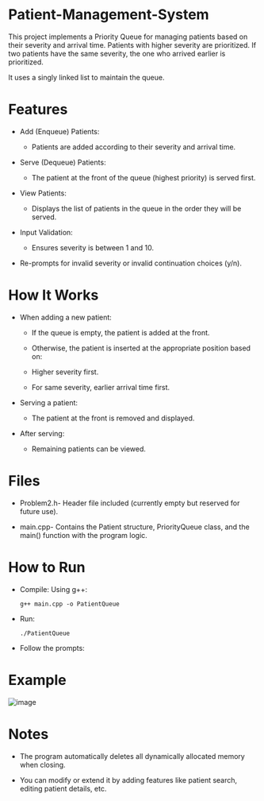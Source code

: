 # Patient-Management-System

This project implements a Priority Queue for managing patients based on their severity and arrival time.
Patients with higher severity are prioritized. If two patients have the same severity, the one who arrived earlier is prioritized.

It uses a singly linked list to maintain the queue.

# Features

* Add (Enqueue) Patients:

    * Patients are added according to their severity and arrival time.

* Serve (Dequeue) Patients:

    * The patient at the front of the queue (highest priority) is served first.

* View Patients:

    * Displays the list of patients in the queue in the order they will be served.

* Input Validation:

    * Ensures severity is between 1 and 10.

* Re-prompts for invalid severity or invalid continuation choices (y/n).

# How It Works

* When adding a new patient:

    * If the queue is empty, the patient is added at the front.

    * Otherwise, the patient is inserted at the appropriate position based on:

    * Higher severity first.

    * For same severity, earlier arrival time first.

* Serving a patient:

    * The patient at the front is removed and displayed.

* After serving:

    * Remaining patients can be viewed.

# Files

* Problem2.h- Header file included (currently empty but reserved for future use).

* main.cpp- Contains the Patient structure, PriorityQueue class, and the main() function with the program logic.

# How to Run

* Compile:
    Using g++:

      g++ main.cpp -o PatientQueue
* Run:

      ./PatientQueue
  
* Follow the prompts:


# Example

![image](https://github.com/user-attachments/assets/56ff5e36-ba18-49a0-83c8-a7891871aee1)

# Notes

* The program automatically deletes all dynamically allocated memory when closing.

* You can modify or extend it by adding features like patient search, editing patient details, etc.
